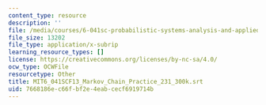 ```yaml
---
content_type: resource
description: ''
file: /media/courses/6-041sc-probabilistic-systems-analysis-and-applied-probability-fall-2013/7668186ec66fbf2e4eabcecf6919714b_MIT6_041SCF13_Markov_Chain_Practice_231_300k.srt
file_size: 13202
file_type: application/x-subrip
learning_resource_types: []
license: https://creativecommons.org/licenses/by-nc-sa/4.0/
ocw_type: OCWFile
resourcetype: Other
title: MIT6_041SCF13_Markov_Chain_Practice_231_300k.srt
uid: 7668186e-c66f-bf2e-4eab-cecf6919714b
---
```

